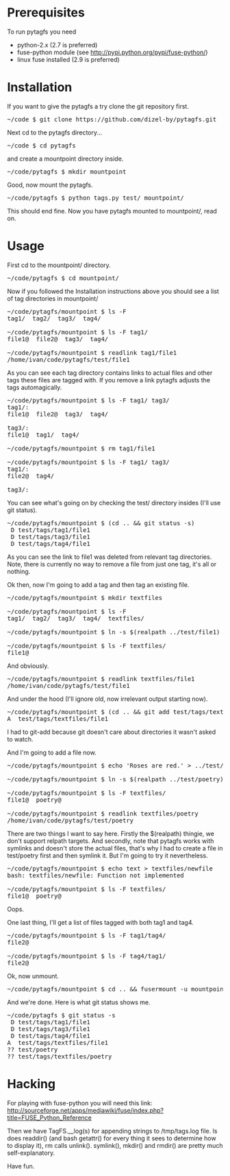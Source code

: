 # Prerequisites

To run pytagfs you need
* python-2.x (2.7 is preferred)
* fuse-python module (see http://pypi.python.org/pypi/fuse-python/)
* linux fuse installed (2.9 is preferred)

# Installation

If you want to give the pytagfs a try clone the git repository first.
<pre>
~/code $ git clone https://github.com/dizel-by/pytagfs.git
</pre>
Next cd to the pytagfs directory...
<pre>
~/code $ cd pytagfs
</pre>
and create a mountpoint directory inside.
<pre>
~/code/pytagfs $ mkdir mountpoint
</pre>
Good, now mount the pytagfs.
<pre>
~/code/pytagfs $ python tags.py test/ mountpoint/
</pre>
This should end fine. Now you have pytagfs mounted to mountpoint/, read on.

# Usage

First cd to the mountpoint/ directory.
<pre>
~/code/pytagfs $ cd mountpoint/
</pre>
Now if you followed the Installation instructions above you should see a list of tag directories in mountpoint/
<pre>
~/code/pytagfs/mountpoint $ ls -F
tag1/  tag2/  tag3/  tag4/

~/code/pytagfs/mountpoint $ ls -F tag1/
file1@  file2@  tag3/  tag4/

~/code/pytagfs/mountpoint $ readlink tag1/file1
/home/ivan/code/pytagfs/test/file1
</pre>
As you can see each tag directory contains links to actual files and other tags these files are tagged with.
If you remove a link pytagfs adjusts the tags automagically.
<pre>
~/code/pytagfs/mountpoint $ ls -F tag1/ tag3/
tag1/:
file1@  file2@  tag3/  tag4/

tag3/:
file1@  tag1/  tag4/

~/code/pytagfs/mountpoint $ rm tag1/file1

~/code/pytagfs/mountpoint $ ls -F tag1/ tag3/
tag1/:
file2@  tag4/

tag3/:
</pre>
You can see what's going on by checking the test/ directory insides (I'll use git status).
<pre>
~/code/pytagfs/mountpoint $ (cd .. && git status -s)
 D test/tags/tag1/file1
 D test/tags/tag3/file1
 D test/tags/tag4/file1
</pre>
As you can see the link to file1 was deleted from relevant tag directories. Note, there is currently no way to remove a file from just one tag, it's all or nothing.

Ok then, now I'm going to add a tag and then tag an existing file.
<pre>
~/code/pytagfs/mountpoint $ mkdir textfiles

~/code/pytagfs/mountpoint $ ls -F
tag1/  tag2/  tag3/  tag4/  textfiles/

~/code/pytagfs/mountpoint $ ln -s $(realpath ../test/file1) textfiles/

~/code/pytagfs/mountpoint $ ls -F textfiles/
file1@
</pre>
And obviously.
<pre>
~/code/pytagfs/mountpoint $ readlink textfiles/file1 
/home/ivan/code/pytagfs/test/file1
</pre>
And under the hood (I'll ignore old, now irrelevant output starting now).
<pre>
~/code/pytagfs/mountpoint $ (cd .. && git add test/tags/textfiles/ && git status -s)
A  test/tags/textfiles/file1
</pre>
I had to git-add because git doesn't care about directories it wasn't asked to watch.

And I'm going to add a file now.
<pre>
~/code/pytagfs/mountpoint $ echo 'Roses are red.' > ../test/poetry

~/code/pytagfs/mountpoint $ ln -s $(realpath ../test/poetry) textfiles/

~/code/pytagfs/mountpoint $ ls -F textfiles/
file1@  poetry@

~/code/pytagfs/mountpoint $ readlink textfiles/poetry 
/home/ivan/code/pytagfs/test/poetry
</pre>
There are two things I want to say here. Firstly the $(realpath) thingie, we don't support relpath targets. And secondly, note that pytagfs works with symlinks and doesn't store the actual files, that's why I had to create a file in test/poetry first and then symlink it. But I'm going to try it nevertheless.
<pre>
~/code/pytagfs/mountpoint $ echo text > textfiles/newfile
bash: textfiles/newfile: Function not implemented

~/code/pytagfs/mountpoint $ ls -F textfiles/
file1@  poetry@
</pre>
Oops.

One last thing, I'll get a list of files tagged with both tag1 and tag4.
<pre>
~/code/pytagfs/mountpoint $ ls -F tag1/tag4/
file2@

~/code/pytagfs/mountpoint $ ls -F tag4/tag1/
file2@
</pre>
Ok, now unmount.
<pre>
~/code/pytagfs/mountpoint $ cd .. && fusermount -u mountpoint/
</pre>
And we're done. Here is what git status shows me.
<pre>
~/code/pytagfs $ git status -s
 D test/tags/tag1/file1
 D test/tags/tag3/file1
 D test/tags/tag4/file1
A  test/tags/textfiles/file1
?? test/poetry
?? test/tags/textfiles/poetry
</pre>

# Hacking

For playing with fuse-python you will need this link: http://sourceforge.net/apps/mediawiki/fuse/index.php?title=FUSE_Python_Reference

Then we have TagFS.__log(s) for appending strings to /tmp/tags.log file. ls does readdir() (and bash getattr() for every thing it sees to determine how to display it), rm calls unlink(). symlink(), mkdir() and rmdir() are pretty much self-explanatory.

Have fun.

